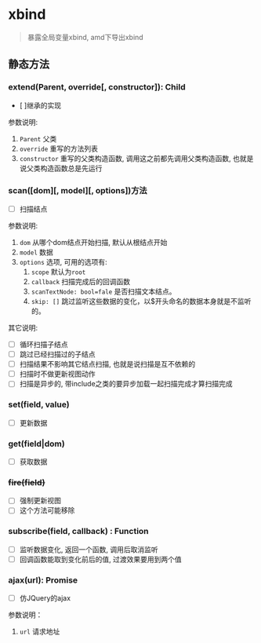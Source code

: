 # xbind
> 暴露全局变量xbind, amd下导出xbind

## 静态方法

### extend(Parent, override[, constructor]): Child
- [ ]继承的实现

参数说明:

1. `Parent` 父类
2. `override` 重写的方法列表
3. `constructor` 重写的父类构造函数, 调用这之前都先调用父类构造函数,
   也就是说父类构造函数总是先运行


### scan([dom][, model][, options])方法
- [ ] 扫描结点

参数说明:

1. `dom` 从哪个dom结点开始扫描, 默认从根结点开始
2. `model` 数据
3. `options` 选项, 可用的选项有:
    1. `scope` 默认为`root`
    1. `callback` 扫描完成后的回调函数
    1.  `scanTextNode: bool=fale`  是否扫描文本结点。
    1. `skip: []`  跳过监听这些数据的变化，以$开头命名的数据本身就是不监听的。

其它说明:

- [ ] 循环扫描子结点
- [ ] 跳过已经扫描过的子结点
- [ ] 扫描结果不影响其它结点扫描, 也就是说扫描是互不依赖的
- [ ] 扫描时不做更新视图动作
- [ ] 扫描是异步的, 带include之类的要异步加载一起扫描完成才算扫描完成

### set(field, value)
- [ ] 更新数据

### get(field|dom)
- [ ] 获取数据

### ~~fire(field)~~
- [ ] 强制更新视图
- [ ] 这个方法可能移除

### subscribe(field, callback) : Function
- [ ] 监听数据变化, 返回一个函数, 调用后取消监听
- [ ] 回调函数能取到变化前后的值, 过渡效果要用到两个值

### ajax(url): Promise
- [ ] 仿JQuery的ajax

参数说明：

1.  `url` 请求地址